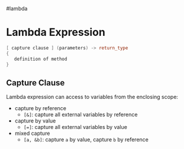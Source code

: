 #lambda

# Lambda Expression

```c++
[ capture clause ] (parameters) -> return_type  
{   
   definition of method   
} 
```

## Capture Clause

Lambda expression can access to variables from the enclosing scope:
+ capture by reference
	+ `[&]`: capture all external variables by reference
+ capture by value
	+ `[=]`: capture all external variables by value
+ mixed capture
	+ `[a, &b]`: capture `a` by value, capture `b` by reference

